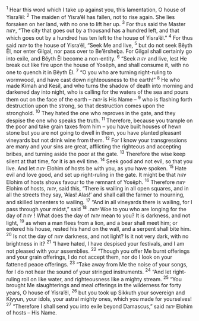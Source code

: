 <sup>1</sup> Hear this word which I take up against you, this lamentation, O house of Yisra’ĕl:
<sup>2</sup> The maiden of Yisra’ĕl has fallen, not to rise again. She lies forsaken on her land, with no one to lift her up.
<sup>3</sup> For thus said the Master יהוה, “The city that goes out by a thousand has a hundred left, and that which goes out by a hundred has ten left to the house of Yisra’ĕl.”
<sup>4</sup> For thus said יהוה to the house of Yisra’ĕl, “Seek Me and live,
<sup>5</sup> but do not seek Bĕyth Ĕl, nor enter Gilgal, nor pass over to Be’ĕrsheḇa. For Gilgal shall certainly go into exile, and Bĕyth Ĕl become a non-entity.
<sup>6</sup> “Seek יהוה and live, lest He break out like fire upon the house of Yosĕph, and shall consume it, with no one to quench it in Bĕyth Ĕl.
<sup>7</sup> “O you who are turning right-ruling to wormwood, and have cast down righteousness to the earth!”
<sup>8</sup> He who made Kimah and Kesil, and who turns the shadow of death into morning and darkened day into night, who is calling for the waters of the sea and pours them out on the face of the earth – יהוה is His Name –
<sup>9</sup> who is flashing forth destruction upon the strong, so that destruction comes upon the stronghold.
<sup>10</sup> They hated the one who reproves in the gate, and they despise the one who speaks the truth.
<sup>11</sup> Therefore, because you trample on the poor and take grain taxes from him – you have built houses of hewn stone but you are not going to dwell in them, you have planted pleasant vineyards but not drink wine from them.
<sup>12</sup> For I know your transgressions are many and your sins are great, afflicting the righteous and accepting bribes, and turning aside the poor at the gate.
<sup>13</sup> Therefore the wise keep silent at that time, for it is an evil time.
<sup>14</sup> Seek good and not evil, so that you live. And let יהוה Elohim of hosts be with you, as you have spoken.
<sup>15</sup> Hate evil and love good, and set up right-ruling in the gate. It might be that יהוה Elohim of hosts shows favour to the remnant of Yosĕph.
<sup>16</sup> Therefore יהוה Elohim of hosts, יהוה, said this, “There is wailing in all open squares, and in all the streets they say, ‘Alas! Alas!’ and shall call the farmer to mourning, and skilled lamenters to wailing.
<sup>17</sup> “And in all vineyards there is wailing, for I pass through your midst,” said יהוה.
<sup>18</sup> Woe to you who are longing for the day of יהוה ! What does the day of יהוה mean to you? It is darkness, and not light,
<sup>19</sup> as when a man flees from a lion, and a bear shall meet him; or entered his house, rested his hand on the wall, and a serpent shall bite him.
<sup>20</sup> Is not the day of יהוה darkness, and not light? Is it not very dark, with no brightness in it?
<sup>21</sup> “I have hated, I have despised your festivals, and I am not pleased with your assemblies.
<sup>22</sup> “Though you offer Me burnt offerings and your grain offerings, I do not accept them, nor do I look on your fattened peace offerings.
<sup>23</sup> “Take away from Me the noise of your songs, for I do not hear the sound of your stringed instruments.
<sup>24</sup> “And let right-ruling roll on like water, and righteousness like a mighty stream.
<sup>25</sup> “You brought Me slaughterings and meal offerings in the wilderness for forty years, O house of Yisra’ĕl,
<sup>26</sup> but you took up Sikkuth your sovereign and Kiyyun, your idols, your astral mighty ones, which you made for yourselves!
<sup>27</sup> “Therefore I shall send you into exile beyond Damascus,” said יהוה Elohim of hosts – His Name.

